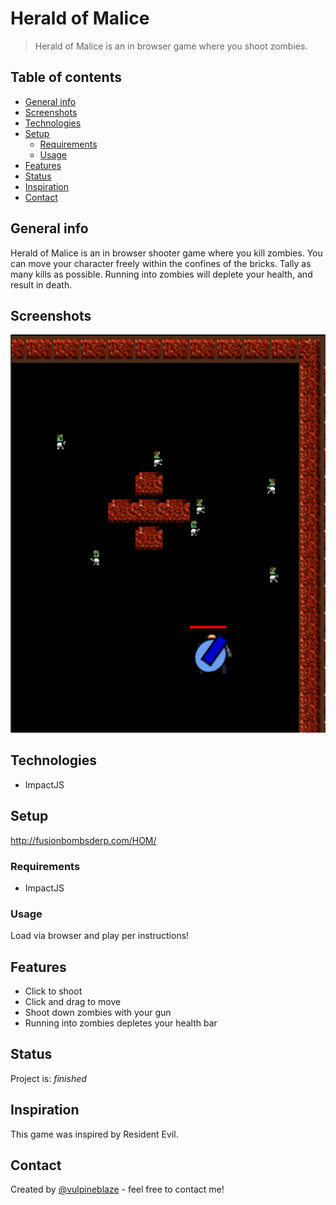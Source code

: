 # Herald of Malice
> Herald of Malice is an in browser game where you shoot zombies.

## Table of contents
* [General info](#general-info)
* [Screenshots](#screenshots)
* [Technologies](#technologies)
* [Setup](#setup)
  * [Requirements](#requirements)
  * [Usage](#usage)
* [Features](#features)
* [Status](#status)
* [Inspiration](#inspiration)
* [Contact](#contact)

## General info
Herald of Malice is an in browser shooter game where you kill zombies.  You can move your character freely within the confines of the bricks.  Tally as many kills as possible.  Running into zombies will deplete your health, and result in death.

## Screenshots
![screenshot](https://github.com/vulpineblaze/heraldofmalice/blob/master/media/screenshotHOM.PNG)

## Technologies
* ImpactJS

## Setup
http://fusionbombsderp.com/HOM/

### Requirements
* ImpactJS

### Usage
Load via browser and play per instructions!

## Features
* Click to shoot
* Click and drag to move
* Shoot down zombies with your gun
* Running into zombies depletes your health bar

## Status
Project is: _finished_

## Inspiration
This game was inspired by Resident Evil.

## Contact
Created by [@vulpineblaze](https://github.com/vulpineblaze) - feel free to contact me!
